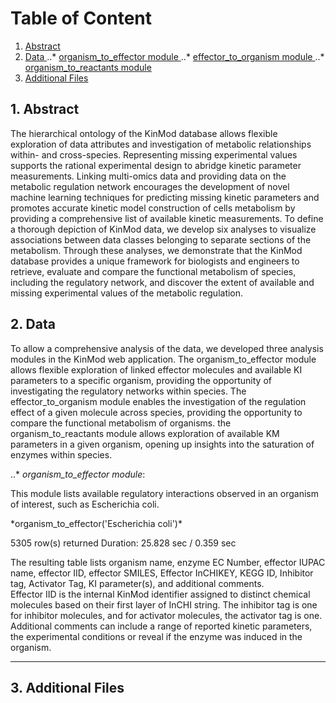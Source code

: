 # Table of Content
1. [ Abstract ](#desc)
2. [ Data ](#usage)
..* [ organism_to_effector module ](#mod1)
..* [ effector_to_organism module ](#mod2)
..* [ organism_to_reactants module ](#mod3)
3. [ Additional Files ](#examp)


<a name="desc"></a>
## 1. Abstract

The hierarchical ontology of the KinMod database allows flexible exploration of data attributes and investigation of metabolic relationships within- and cross-species. Representing missing experimental values supports the rational experimental design to abridge kinetic parameter measurements. Linking multi-omics data and providing data on the metabolic regulation network encourages the development of novel machine learning techniques for predicting missing kinetic parameters and promotes accurate kinetic model construction of cells metabolism by providing a comprehensive list of available kinetic measurements. To define a thorough depiction of KinMod data, we develop six analyses to visualize associations between data classes belonging to separate sections of the metabolism. Through these analyses, we demonstrate that the KinMod database provides a unique framework for biologists and engineers to retrieve, evaluate and compare the functional metabolism of species, including the regulatory network, and discover the extent of available and missing experimental values of the metabolic regulation. 

<a name="usage"></a>
## 2. Data

To allow a comprehensive analysis of the data, we developed three analysis modules in the KinMod web application. The organism_to_effector module allows flexible exploration of linked effector molecules and available KI parameters to a specific organism, providing the opportunity of investigating the regulatory networks within species. The effector_to_organism module enables the investigation of the regulation effect of a given molecule across species, providing the opportunity to compare the functional metabolism of organisms. the organism_to_reactants module allows exploration of available KM parameters in a given organism, opening up insights into the saturation of enzymes within species. 

<a name="mod1"></a>
..* *organism_to_effector module*: 

This module lists available regulatory interactions observed in an organism of interest, such as Escherichia coli. 
<dl>
*organism_to_effector('Escherichia coli')*  

5305 row(s) returned 
Duration: 25.828 sec / 0.359 sec 
<dl>

The resulting table lists organism name, enzyme EC Number, effector IUPAC name, effector IID, effector SMILES, Effector InCHIKEY, KEGG ID, Inhibitor tag, Activator Tag, KI parameter(s), and additional comments.  
Effector IID is the internal KinMod identifier assigned to distinct chemical molecules based on their first layer of InCHI string. The inhibitor tag is one for inhibitor molecules, and for activator molecules, the activator tag is one. Additional comments can include a range of reported kinetic parameters, the experimental conditions or reveal if the enzyme was induced in the organism.  

<a name="mod2"></a>

<a name="mod3"></a>



***
<a name="examp"></a>
## 3. Additional Files